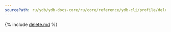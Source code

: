 ```yaml
---
sourcePath: ru/ydb/ydb-docs-core/ru/core/reference/ydb-cli/profile/delete.md
---
```

{% include [delete.md](_includes/delete.md) %}
